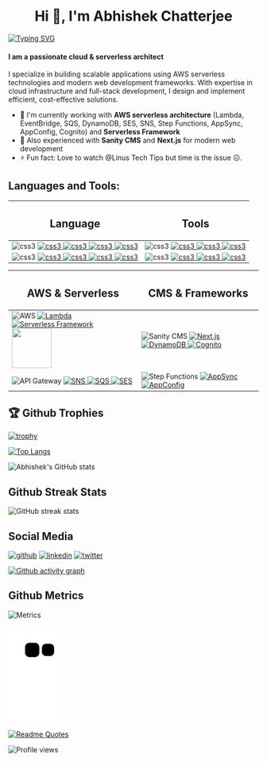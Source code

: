 <h1 align="center">Hi 👋, I'm Abhishek Chatterjee</h1>

[![Typing SVG](https://readme-typing-svg.demolab.com?font=Fira+Code&size=45&pause=1200&color=F75C7E&center=true&vCenter=true&width=1200&lines=Hi+there+%F0%9F%91%8B%2C;My+name+is+Abhishek+Chatterjee++%F0%9F%91%A8%E2%80%8D%F0%9F%92%BB;I+am+a+cloud+%26+serverless+architect;Always+curious+to+learn+new+things;And+implement+them+%F0%9F%98%87)](https://git.io/typing-svg)

#### I am a passionate cloud & serverless architect

I specialize in building scalable applications using AWS serverless technologies and modern web development frameworks. With expertise in cloud infrastructure and full-stack development, I design and implement efficient, cost-effective solutions.

- 🌱 I'm currently working with **AWS serverless architecture** (Lambda, EventBridge, SQS, DynamoDB, SES, SNS, Step Functions, AppSync, AppConfig, Cognito) and **Serverless Framework**
- 🔭 Also experienced with **Sanity CMS** and **Next.js** for modern web development
- ⚡ Fun fact: Love to watch @Linus Tech Tips but time is the issue 😖.

<h2 align="left">Languages and Tools:</h2>

| <h2> Language</h2>                                                                                                                                                                                                                                                                                                                                                                                                                                                                                                                                                                                                                                                                                                                                                                                                                                                                                                                          | <h2>Tools</h2>                                                                                                                                                                                                                                                                                                                                                                                                                                                                                                                                                                                                                                                                                                                                                                                                                             |
| ------------------------------------------------------------------------------------------------------------------------------------------------------------------------------------------------------------------------------------------------------------------------------------------------------------------------------------------------------------------------------------------------------------------------------------------------------------------------------------------------------------------------------------------------------------------------------------------------------------------------------------------------------------------------------------------------------------------------------------------------------------------------------------------------------------------------------------------------------------------------------------------------------------------------------------------- | ------------------------------------------------------------------------------------------------------------------------------------------------------------------------------------------------------------------------------------------------------------------------------------------------------------------------------------------------------------------------------------------------------------------------------------------------------------------------------------------------------------------------------------------------------------------------------------------------------------------------------------------------------------------------------------------------------------------------------------------------------------------------------------------------------------------------------------------ |
| <img src="https://chiranjeev-thapliyal.vercel.app/svg/html-5.svg" alt="css3" width="80" height="80"/> </a> <a href="https://www.cypress.io" target="_blank" rel="noreferrer"> <img src="https://chiranjeev-thapliyal.vercel.app/svg/css3.svg" alt="css3" width="80" height="80"/> </a> <a href="https://www.cypress.io" target="_blank" rel="noreferrer"> <img src="https://chiranjeev-thapliyal.vercel.app/svg/javascript.svg" alt="css3" width="80" height="80"/> </a> <a href="https://www.cypress.io" target="_blank" rel="noreferrer"> <img src="https://velvety-croquembouche-9aebc1.netlify.app/static/media/typescript.f66836b8.svg" alt="css3" width="80" height="80"/> </a> <a href="https://www.cypress.io" target="_blank" rel="noreferrer"> <img src="https://chiranjeev-thapliyal.vercel.app/svg/reactjs.svg" alt="css3" width="80" height="80"/> </a> <a href="https://www.cypress.io" target="_blank" rel="noreferrer">     | <img src="https://chiranjeev-thapliyal.vercel.app/svg/git.svg" alt="css3" width="80" height="80"/> </a> <a href="https://www.cypress.io" target="_blank" rel="noreferrer"> <img src="https://cdn-icons-png.flaticon.com/512/25/25231.png" alt="css3" width="80" height="80"/> </a> <a href="https://www.cypress.io" target="_blank" rel="noreferrer"> <img src="https://cdn.iconscout.com/icon/free/png-256/npm-3521612-2945056.png" alt="css3" width="80" height="80"/> </a> <a href="https://www.cypress.io" target="_blank" rel="noreferrer"> <img src="https://abhishek1337chatterjee.github.io/static/media/cypress.d77f8449ebe8b2bcfa8d.png" alt="css3" width="80" height="80"/> </a> <a href="https://www.cypress.io" target="_blank" rel="noreferrer">                                                                             |
| <img src="https://www.vectorlogo.zone/logos/firebase/firebase-icon.svg" alt="css3" width="80" height="80"/> </a> <a href="https://www.cypress.io" target="_blank" rel="noreferrer"> <img src="https://chiranjeev-thapliyal.vercel.app/svg/redux.svg" alt="css3" width="80" height="80"/> </a> <a href="https://www.cypress.io" target="_blank" rel="noreferrer"> <img src="https://chiranjeev-thapliyal.vercel.app/svg/nodejs.svg" alt="css3" width="80" height="80"/> </a> <a href="https://www.cypress.io" target="_blank" rel="noreferrer"> <img src="https://chiranjeev-thapliyal.vercel.app/svg/mongodb.svg" alt="css3" width="80" height="80"/> </a> <a href="https://www.cypress.io" target="_blank" rel="noreferrer"> <img src="https://abhishek1337chatterjee.github.io/static/media/express.c1af1dd1c23d9e6dc11d.png" alt="css3" width="80" height="80"/> </a> <a href="https://www.cypress.io" target="_blank" rel="noreferrer"> | <img src="https://www.datocms-assets.com/35255/1665957463-sponsor-logo-vercel.png" alt="css3" width="80" height="80"/> </a> <a href="https://www.cypress.io" target="_blank" rel="noreferrer"> <img src="https://upload.wikimedia.org/wikipedia/commons/a/ab/Swagger-logo.png" alt="css3" width="80" height="80"/> </a> <a href="https://www.cypress.io" target="_blank" rel="noreferrer"> <img src="https://avatars.githubusercontent.com/u/77067997?s=200&v=4" alt="css3" width="80" height="80"/> </a> <a href="https://www.cypress.io" target="_blank" rel="noreferrer"> <img src="https://upload.wikimedia.org/wikipedia/commons/thumb/9/9a/Visual_Studio_Code_1.35_icon.svg/2048px-Visual_Studio_Code_1.35_icon.svg.png" alt="css3" width="80" height="80"/> </a> <a href="https://www.cypress.io" target="_blank" rel="noreferrer"> |

| <h2> AWS & Serverless</h2>                                                                                                                                                                                                                                                                                                                                                                                                                                                                                                                                                                                                                                                                                                                                                                                                                                                                                   | <h2>CMS & Frameworks</h2>                                                                                                                                                                                                                                                                                                                                                                                                                                                                                                                                                                                                                                                                                                                                                        |
| ------------------------------------------------------------------------------------------------------------------------------------------------------------------------------------------------------------------------------------------------------------------------------------------------------------------------------------------------------------------------------------------------------------------------------------------------------------------------------------------------------------------------------------------------------------------------------------------------------------------------------------------------------------------------------------------------------------------------------------------------------------------------------------------------------------------------------------------------------------------------------------------------------------ | -------------------------------------------------------------------------------------------------------------------------------------------------------------------------------------------------------------------------------------------------------------------------------------------------------------------------------------------------------------------------------------------------------------------------------------------------------------------------------------------------------------------------------------------------------------------------------------------------------------------------------------------------------------------------------------------------------------------------------------------------------------------------------- |
| <img src="https://upload.wikimedia.org/wikipedia/commons/thumb/9/93/Amazon_Web_Services_Logo.svg/1024px-Amazon_Web_Services_Logo.svg.png" alt="AWS" width="80" height="48"/> </a> <a href="https://aws.amazon.com" target="_blank" rel="noreferrer"> <img src="https://www.vectorlogo.zone/logos/amazon_awslambda/amazon_awslambda-icon.svg" alt="Lambda" width="80" height="80"/> </a> <a href="https://aws.amazon.com/lambda/" target="_blank" rel="noreferrer"> <img src="https://user-images.githubusercontent.com/2752551/30405068-a7733b34-989e-11e7-8f66-7badaf1373ed.png" alt="Serverless Framework" width="80" height="80"/> </a> <a href="https://www.serverless.com/" target="_blank" rel="noreferrer"> <img src="https://icon.icepanel.io/AWS/svg/App-Integration/EventBridge.svg" width="80" height="80"/> </a> <a href="https://aws.amazon.com/eventbridge/" target="_blank" rel="noreferrer"> | <img src="https://www.sanity.io/static/images/logo_rounded_square.png" alt="Sanity CMS" width="80" height="80"/> </a> <a href="https://www.sanity.io/" target="_blank" rel="noreferrer"> <img src="https://seeklogo.com/images/N/next-js-icon-logo-EE302D5DBD-seeklogo.com.png" alt="Next.js" width="80" height="80"/> </a> <a href="https://nextjs.org/" target="_blank" rel="noreferrer"> <img src="https://icon.icepanel.io/AWS/svg/Database/DynamoDB.svg" alt="DynamoDB" width="80" height="80"/> </a> <a href="https://aws.amazon.com/dynamodb/" target="_blank" rel="noreferrer"> <img src="https://cdn.worldvectorlogo.com/logos/aws-cognito.svg" alt="Cognito" width="80" height="80"/> </a> <a href="https://aws.amazon.com/cognito/" target="_blank" rel="noreferrer"> |
| <img src="https://cdn.worldvectorlogo.com/logos/aws-api-gateway.svg" alt="API Gateway" width="80" height="80"/> </a> <a href="https://aws.amazon.com/api-gateway/" target="_blank" rel="noreferrer"> <img src="https://cdn.worldvectorlogo.com/logos/aws-sns.svg" alt="SNS" width="80" height="80"/> </a> <a href="https://aws.amazon.com/sns/" target="_blank" rel="noreferrer"> <img src="https://cdn.worldvectorlogo.com/logos/aws-sqs.svg" alt="SQS" width="80" height="80"/> </a> <a href="https://aws.amazon.com/sqs/" target="_blank" rel="noreferrer"> <img src="https://cdn.worldvectorlogo.com/logos/aws-ses.svg" alt="SES" width="80" height="80"/> </a> <a href="https://aws.amazon.com/ses/" target="_blank" rel="noreferrer">                                                                                                                                                                  | <img src="https://icon.icepanel.io/AWS/svg/App-Integration/Step-Functions.svg" alt="Step Functions" width="80" height="80"/> </a> <a href="https://aws.amazon.com/step-functions/" target="_blank" rel="noreferrer"> <img src="https://icon.icepanel.io/AWS/svg/App-Integration/AppSync.svg" alt="AppSync" width="80" height="80"/> </a> <a href="https://aws.amazon.com/appsync/" target="_blank" rel="noreferrer"> <img src="https://icon.icepanel.io/AWS/svg/Management-Governance/AppConfig.svg" alt="AppConfig" width="80" height="80"/> </a> <a href="https://aws.amazon.com/appconfig/" target="_blank" rel="noreferrer">                                                                                                                                                 |

<h2 align="left">🏆 Github Trophies</h2>

[![trophy](https://github-profile-trophy.vercel.app/?username=abhishek1337chatterjee&theme=radical&margin-w=85&margin-h=85)](https://github.com/ryo-ma/github-profile-trophy)

[![Top Langs](https://github-readme-stats-sigma-five.vercel.app/api/top-langs/?username=abhishek1337chatterjee&theme=radical&layout=compact)](https://github.com/anuraghazra/github-readme-stats)

![Abhishek's GitHub stats](https://github-readme-stats-sigma-five.vercel.app/api?username=abhishek1337chatterjee&show_icons=true&theme=radical)

<h2 align="left">Github Streak Stats</h2>

![GitHub streak stats](https://streak-stats.demolab.com/?user=abhishek1337chatterjee&theme=radical)

<h2 align="left">Social Media </h2>

[<img src='https://raw.githubusercontent.com/gauravghongde/social-icons/9d939e1c5b7ea4a24ac39c3e4631970c0aa1b920/SVG/White/Github_white.svg' alt='github' height='40' width='60'>](https://github.com/abhishek1337chatterjee) [<img src='https://raw.githubusercontent.com/gauravghongde/social-icons/9d939e1c5b7ea4a24ac39c3e4631970c0aa1b920/SVG/White/LinkedIN_white.svg' alt='linkedin' height='40' width='60'>](https://www.linkedin.com/in/abhishekchatterjee-saheb1337/) [<img src='https://raw.githubusercontent.com/gauravghongde/social-icons/9d939e1c5b7ea4a24ac39c3e4631970c0aa1b920/SVG/White/Twitter_white.svg' alt='twitter' height='40' width='60'>](https://twitter.com/saheb1337)

[![Github activity graph](https://github-readme-activity-graph.vercel.app/graph?username=abhishek1337chatterjee&theme=react-dark)](https://github.com/ashutosh00710/github-readme-activity-graph)

<h2 align="left">Github Metrics </h2>

![Metrics](https://metrics.lecoq.io/abhishek1337chatterjee?template=classic&base.indepth=true&isocalendar=1&people=1&achievements=1&fortune=1&base=header%2C%20activity%2C%20community%2C%20repositories%2C%20metadata&base.indepth=true&base.hireable=false&base.skip=false&isocalendar=false&isocalendar.duration=full-year&people=false&people.limit=31&people.identicons=false&people.identicons.hide=false&people.size=53&people.types=followers%2C%20following&people.shuffle=false&achievements=false&achievements.threshold=C&achievements.secrets=true&achievements.display=detailed&achievements.limit=0&fortune=false&config.timezone=Asia%2FCalcutta&config.octicon=true&config.display=large)

![snake gif](https://github.com/abhishek1337chatterjee/abhishek1337chatterjee/blob/output/github-contribution-grid-snake.svg)

[![Readme Quotes](https://quotes-github-readme.vercel.app/api?type=horizontal&theme=monokai)](https://github.com/piyushsuthar/github-readme-quotes)

![Profile views](https://komarev.com/ghpvc/?username=abhishek1337chatterjee&color=orange&style=for-the-badge)
